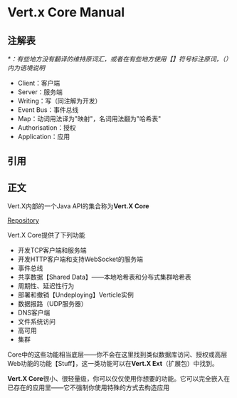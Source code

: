# Vert.x Core Manual

## 注解表

_\*：有些地方没有翻译的维持原词汇，或者在有些地方使用【】符号标注原词，（）内为语境说明_

* Client：客户端
* Server：服务端
* Writing：写（同注解为开发）
* Event Bus：事件总线
* Map：动词用法译为"映射"，名词用法翻为"哈希表"
* Authorisation：授权
* Application：应用

## **引用**

## **正文**

Vert.X内部的一个Java API的集合称为**Vert.X Core**

[Repository](https://github.com/eclipse/vert.x)

Vert.X Core提供了下列功能

* 开发TCP客户端和服务端
* 开发HTTP客户端和支持WebSocket的服务端
* 事件总线
* 共享数据【Shared Data】——本地哈希表和分布式集群哈希表
* 周期性、延迟性行为
* 部署和撤销【Undeploying】Verticle实例
* 数据报路（UDP服务器）
* DNS客户端
* 文件系统访问
* 高可用
* 集群

Core中的这些功能相当底层——你不会在这里找到类似数据库访问、授权或高层Web功能的功能【Stuff】，这一类功能可以在**Vert.X Ext**（扩展包）中找到。

**Vert.X Core**很小、很轻量级，你可以仅仅使用你想要的功能。它可以完全嵌入在已存在的应用里——它不强制你使用特殊的方式去构造应用

